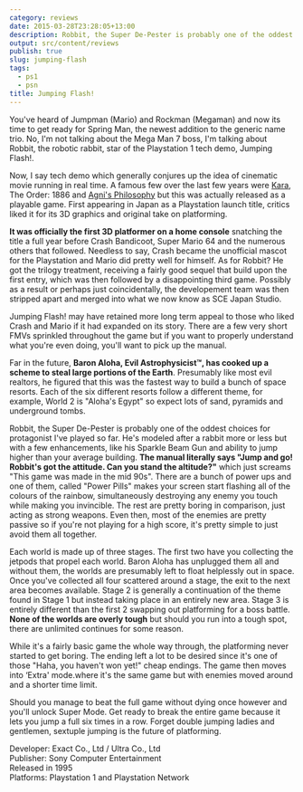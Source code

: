 ```yaml
---
category: reviews
date: 2015-03-28T23:28:05+13:00
description: Robbit, the Super De-Pester is probably one of the oddest choices for protagonist I've played so far.
output: src/content/reviews
publish: true
slug: jumping-flash
tags:
  - ps1
  - psn
title: Jumping Flash!
---
```

You've heard of Jumpman (Mario) and Rockman (Megaman) and now its time to get ready for Spring Man, the newest addition to the generic name trio. No, I'm not talking about the Mega Man 7 boss, I'm talking about Robbit, the robotic rabbit, star of the Playstation 1 tech demo, Jumping Flash!.

Now, I say tech demo which generally conjures up the idea of cinematic movie running in real time. A famous few over the last few years were [Kara](https://www.youtube.com/watch?v=1EvqiGm0wz8), The Order: 1886 and [Agni's Philosophy](https://www.youtube.com/watch?v=UVX0OUO9ptU) but this was actually released as a playable game. First appearing in Japan as a Playstation launch title, critics liked it for its 3D graphics and original take on platforming.

**It was officially the first 3D platformer on a home console** snatching the title a full year before Crash Bandicoot, Super Mario 64 and the numerous others that followed. Needless to say, Crash became the unofficial mascot for the Playstation and Mario did pretty well for himself. As for Robbit? He got the trilogy treatment, receiving a fairly good sequel that build upon the first entry, which was then followed by a disappointing third game. Possibly as a result or perhaps just coincidentally, the developement team was then stripped apart and merged into what we now know as SCE Japan Studio.

Jumping Flash! may have retained more long term appeal to those who liked Crash and Mario if it had expanded on its story. There are a few very short FMVs sprinkled throughout the game but if you want to properly understand what you're even doing, you'll want to pick up the manual.

Far in the future, **Baron Aloha, Evil Astrophysicist™, has cooked up a scheme to steal large portions of the Earth**. Presumably like most evil realtors, he figured that this was the fastest way to build a bunch of space resorts. Each of the six different resorts follow a different theme, for example, World 2 is "Aloha's Egypt" so expect lots of sand, pyramids and underground tombs.

Robbit, the Super De-Pester is probably one of the oddest choices for protagonist I've played so far. He's modeled after a rabbit more or less but with a few enhancements, like his Sparkle Beam Gun and ability to jump higher than your average building. **The manual literally says "Jump and go! Robbit's got the attitude. Can you stand the altitude?"** which just screams "This game was made in the mid 90s". There are a bunch of power ups and one of them, called "Power Pills" makes your screen start flashing all of the colours of the rainbow, simultaneously destroying any enemy you touch while making you invincible. The rest are pretty boring in comparison, just acting as strong weapons. Even then, most of the enemies are pretty passive so if you're not playing for a high score, it's pretty simple to just avoid them all together.

Each world is made up of three stages. The first two have you collecting the jetpods that propel each world. Baron Aloha has unplugged them all and without them, the worlds are presumably left to float helplessly out in space. Once you've collected all four scattered around a stage, the exit to the next area becomes available. Stage 2 is generally a continuation of the theme found in Stage 1 but instead taking place in an entirely new area. Stage 3 is entirely different than the first 2 swapping out platforming for a boss battle. **None of the worlds are overly tough** but should you run into a tough spot, there are unlimited continues for some reason.

While it's a fairly basic game the whole way through, the platforming never started to get boring. The ending left a lot to be desired since it's one of those "Haha, you haven't won yet!" cheap endings. The game then moves into ‘Extra' mode.where it's the same game but with enemies moved around and a shorter time limit.

Should you manage to beat the full game without dying once however and you'll unlock Super Mode. Get ready to break the entire game because it lets you jump a full six times in a row. Forget double jumping ladies and gentlemen, sextuple jumping is the future of platforming.

Developer: Exact Co., Ltd / Ultra Co., Ltd \
Publisher: Sony Computer Entertainment \
Released in 1995 \
Platforms: Playstation 1 and Playstation Network
